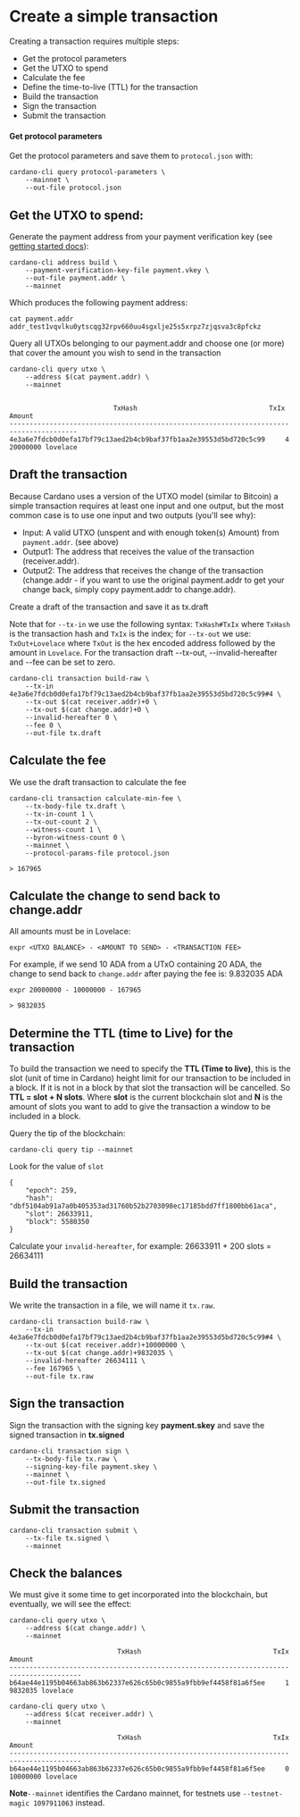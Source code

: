 # Create a simple transaction

Creating a transaction requires multiple steps:

* Get the protocol parameters
* Get the UTXO to spend
* Calculate the fee
* Define the time-to-live (TTL) for the transaction
* Build the transaction
* Sign the transaction
* Submit the transaction

#### Get protocol parameters

Get the protocol parameters and save them to `protocol.json` with:

    cardano-cli query protocol-parameters \
        --mainnet \
        --out-file protocol.json

## Get the **UTXO** to spend:

Generate the payment address from your payment verification key (see [getting started docs](https://docs.cardano.org/native-tokens/getting-started)):

    cardano-cli address build \
        --payment-verification-key-file payment.vkey \
        --out-file payment.addr \
        --mainnet

Which produces the following payment address:

    cat payment.addr 
    addr_test1vqvlku0ytscqg32rpv660uu4sgxlje25s5xrpz7zjqsva3c8pfckz

Query all UTXOs belonging to our payment.addr and choose one (or more) that cover the amount you wish to send in the transaction

    cardano-cli query utxo \
        --address $(cat payment.addr) \
        --mainnet

    
                              TxHash                                 TxIx        Amount
    ---------------------------------------------------------------------------------------
    4e3a6e7fdcb0d0efa17bf79c13aed2b4cb9baf37fb1aa2e39553d5bd720c5c99     4         20000000 lovelace

## Draft the transaction

Because Cardano uses a version of the UTXO model (similar to Bitcoin)
a simple transaction requires at least one input and one output, but the most
common case is to use one input and two outputs (you'll see why):

* Input: A valid UTXO (unspent and with enough token(s) Amount) from `payment.addr`. (see above)
* Output1: The address that receives the value of the transaction (receiver.addr).
* Output2: The address that receives the change of the transaction (change.addr - if you want to use the original payment.addr to get your change back, simply copy payment.addr to change.addr).

Create a draft of the transaction and save it as tx.draft

Note that for `--tx-in` we use the following syntax: `TxHash#TxIx` where `TxHash` is the transaction hash and `TxIx` is the index; for `--tx-out` we use: `TxOut+Lovelace` where `TxOut` is the hex encoded address followed by the amount in `Lovelace`. For the transaction draft --tx-out, --invalid-hereafter and --fee can be set to zero.

    cardano-cli transaction build-raw \
        --tx-in 4e3a6e7fdcb0d0efa17bf79c13aed2b4cb9baf37fb1aa2e39553d5bd720c5c99#4 \
        --tx-out $(cat receiver.addr)+0 \
        --tx-out $(cat change.addr)+0 \
        --invalid-hereafter 0 \
        --fee 0 \
        --out-file tx.draft

## Calculate the fee

We use the draft transaction to calculate the fee

    cardano-cli transaction calculate-min-fee \
        --tx-body-file tx.draft \
        --tx-in-count 1 \
        --tx-out-count 2 \
        --witness-count 1 \
        --byron-witness-count 0 \
        --mainnet \
        --protocol-params-file protocol.json

    > 167965

## Calculate the change to send back to change.addr

All amounts must be in Lovelace:

    expr <UTXO BALANCE> - <AMOUNT TO SEND> - <TRANSACTION FEE>

For example, if we send 10 ADA from a UTxO containing 20 ADA, the change to send back to `change.addr` after paying the fee is: 9.832035 ADA

    expr 20000000 - 10000000 - 167965

    > 9832035

## Determine the TTL (time to Live) for the transaction

To build the transaction we need to specify the **TTL (Time to live)**, this is the slot (unit of time in Cardano) height limit for our transaction to be included in a block. If it is not in a block by that slot the transaction will be cancelled. So **TTL = slot + N slots**. Where **slot** is the current blockchain slot and **N** is the amount of slots you want to add to give the transaction a window to be included in a block.

Query the tip of the blockchain:

    cardano-cli query tip --mainnet

Look for the value of `slot`

    {
        "epoch": 259,
        "hash": "dbf5104ab91a7a0b405353ad31760b52b2703098ec17185bdd7ff1800bb61aca",
        "slot": 26633911,
        "block": 5580350
    }

Calculate your `invalid-hereafter`, for example:  26633911 + 200 slots = 26634111

## Build the transaction

We write the transaction in a file, we will name it `tx.raw`.

    cardano-cli transaction build-raw \
        --tx-in 4e3a6e7fdcb0d0efa17bf79c13aed2b4cb9baf37fb1aa2e39553d5bd720c5c99#4 \
        --tx-out $(cat receiver.addr)+10000000 \
        --tx-out $(cat change.addr)+9832035 \
        --invalid-hereafter 26634111 \
        --fee 167965 \
        --out-file tx.raw

## Sign the transaction

Sign the transaction with the signing key **payment.skey** and save the signed transaction in **tx.signed**

    cardano-cli transaction sign \
        --tx-body-file tx.raw \
        --signing-key-file payment.skey \
        --mainnet \
        --out-file tx.signed

## Submit the transaction

    cardano-cli transaction submit \
        --tx-file tx.signed \
        --mainnet

## Check the balances

We must give it some time to get incorporated into the blockchain, but eventually, we will see the effect:

    cardano-cli query utxo \
        --address $(cat change.addr) \
        --mainnet

                               TxHash                                 TxIx         Amount
    ----------------------------------------------------------------------------------------
    b64ae44e1195b04663ab863b62337e626c65b0c9855a9fbb9ef4458f81a6f5ee     1         9832035 lovelace

    cardano-cli query utxo \
        --address $(cat receiver.addr) \
        --mainnet

                               TxHash                                 TxIx         Amount
    ----------------------------------------------------------------------------------------
    b64ae44e1195b04663ab863b62337e626c65b0c9855a9fbb9ef4458f81a6f5ee     0         10000000 lovelace


**Note**`--mainnet` identifies the Cardano mainnet, for testnets use `--testnet-magic 1097911063` instead.
